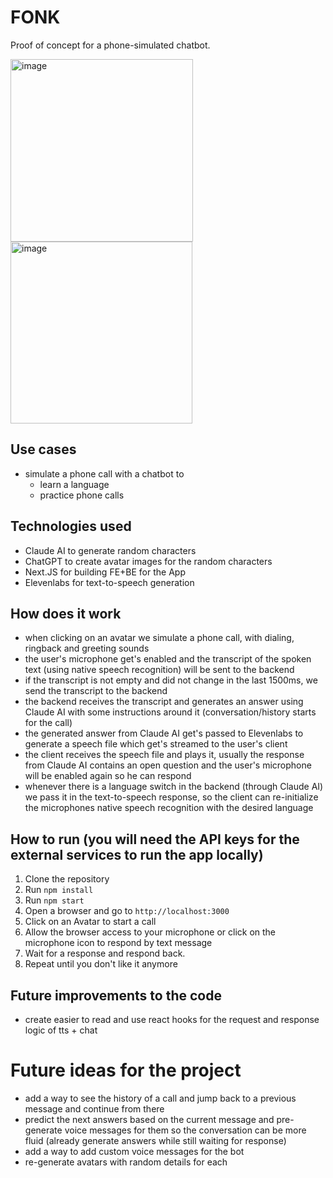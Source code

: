 # FONK
Proof of concept for a phone-simulated chatbot.

<img width="292" alt="image" src="https://github.com/linus-amg/fonk/assets/7453396/717e2377-7329-4d70-9b0d-19eacdd1b6fd">
<img width="291" alt="image" src="https://github.com/linus-amg/fonk/assets/7453396/994c1237-4025-4de8-ae3c-b5bff0c4df23">

## Use cases
- simulate a phone call with a chatbot to
  - learn a language
  - practice phone calls
 
## Technologies used
- Claude AI to generate random characters
- ChatGPT to create avatar images for the random characters
- Next.JS for building FE+BE for the App
- Elevenlabs for text-to-speech generation

## How does it work
- when clicking on an avatar we simulate a phone call, with dialing, ringback and greeting sounds
- the user's microphone get's enabled and the transcript of the spoken text (using native speech recognition) will be sent to the backend
- if the transcript is not empty and did not change in the last 1500ms, we send the transcript to the backend
- the backend receives the transcript and generates an answer using Claude AI with some instructions around it (conversation/history starts for the call)
- the generated answer from Claude AI get's passed to Elevenlabs to generate a speech file which get's streamed to the user's client
- the client receives the speech file and plays it, usually the response from Claude AI contains an open question and the user's microphone will be enabled again so he can respond
- whenever there is a language switch in the backend (through Claude AI) we pass it in the text-to-speech response, so the client can re-initialize the microphones native speech recognition with the desired language

## How to run (you will need the API keys for the external services to run the app locally)
1. Clone the repository
2. Run `npm install`
3. Run `npm start`
4. Open a browser and go to `http://localhost:3000`
5. Click on an Avatar to start a call
6. Allow the browser access to your microphone or click on the microphone icon to respond by text message
7. Wait for a response and respond back.
8. Repeat until you don't like it anymore

## Future improvements to the code
- create easier to read and use react hooks for the request and response logic of tts + chat

# Future ideas for the project
- add a way to see the history of a call and jump back to a previous message and continue from there
- predict the next answers based on the current message and pre-generate voice messages for them so the conversation can be more fluid (already generate answers while still waiting for response)
- add a way to add custom voice messages for the bot
- re-generate avatars with random details for each
